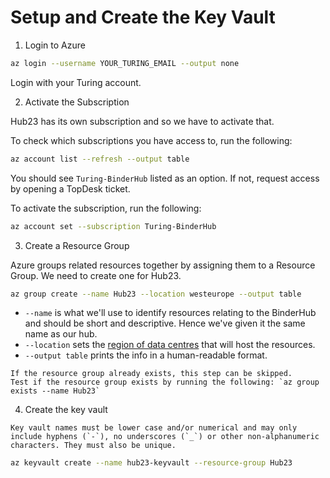 # Setup and Create the Key Vault

1. Login to Azure

```bash
az login --username YOUR_TURING_EMAIL --output none
```

Login with your Turing account.

2. Activate the Subscription

Hub23 has its own subscription and so we have to activate that.

To check which subscriptions you have access to, run the following:

```bash
az account list --refresh --output table
```

You should see `Turing-BinderHub` listed as an option.
If not, request access by opening a TopDesk ticket.

To activate the subscription, run the following:

```bash
az account set --subscription Turing-BinderHub
```

3. Create a Resource Group

Azure groups related resources together by assigning them to a Resource Group.
We need to create one for Hub23.

```bash
az group create --name Hub23 --location westeurope --output table
```

- `--name` is what we'll use to identify resources relating to the BinderHub and should be short and descriptive.
  Hence we've given it the same name as our hub.
- `--location` sets the [region of data centres](https://azure.microsoft.com/en-gb/global-infrastructure/locations/) that will host the resources.
- `--output table` prints the info in a human-readable format.

```{note}
If the resource group already exists, this step can be skipped.
Test if the resource group exists by running the following: `az group exists --name Hub23`
```

4. Create the key vault

```{note}
Key vault names must be lower case and/or numerical and may only include hyphens (`-`), no underscores (`_`) or other non-alphanumeric characters. They must also be unique.
```

```bash
az keyvault create --name hub23-keyvault --resource-group Hub23
```
